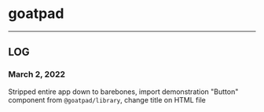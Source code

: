 # goatpad

---

## LOG

### March 2, 2022

Stripped entire app down to barebones, import demonstration "Button" component from `@goatpad/library`, change title on HTML file
